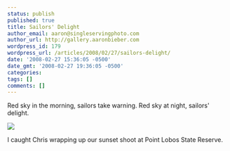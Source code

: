 ```yaml
---
status: publish
published: true
title: Sailors' Delight
author_email: aaron@singleservingphoto.com
author_url: http://gallery.aaronbieber.com
wordpress_id: 179
wordpress_url: /articles/2008/02/27/sailors-delight/
date: '2008-02-27 15:36:05 -0500'
date_gmt: '2008-02-27 19:36:05 -0500'
categories:
tags: []
comments: []
---
```

Red sky in the morning, sailors take warning. Red sky at night, sailors'
delight.

![](/ssp/26Feb08-02.jpg)

I caught Chris wrapping up our sunset shoot at Point Lobos State
Reserve.

